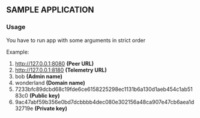 ## SAMPLE APPLICATION

### Usage
You have to run app with some arguments in strict order

Example:
1. http://127.0.0.1:8080 **(Peer URL)**
2. http://127.0.0.1:8180 **(Telemetry URL)**
3. bob **(Admin name)**
4. wonderland **(Domain name)**
5. 7233bfc89dcbd68c19fde6ce6158225298ec1131b6a130d1aeb454c1ab5183c0 **(Public key)**
6. 9ac47abf59b356e0bd7dcbbbb4dec080e302156a48ca907e47cb6aea1d32719e **(Private key)**
